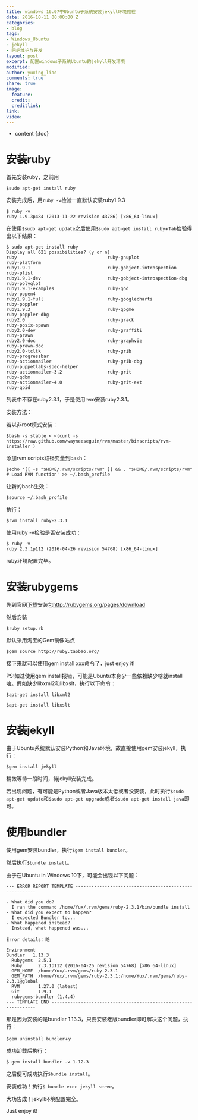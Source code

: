 ```yaml
---
title: windows 16.07中Ubuntu子系统安装jekyll环境教程
date: 2016-10-11 00:00:00 Z
categories:
- blog
tags:
- Windows_Ubuntu
- jekyll
- 网站维护与开发
layout: post
excerpt: 配置windows子系统Ubuntu的jekyll开发环境
modified: 
author: yuxing_liao
comments: true
share: true
image:
  feature: 
  credit: 
  creditlink: 
link: 
video: 
---
```


* content
{:toc}

# **安装ruby**

首先安装ruby，之前用

```
$sudo apt-get install ruby
```

安装完成后，用`ruby -v`检验一直默认安装ruby1.9.3

```
$ ruby -v
ruby 1.9.3p484 (2013-11-22 revision 43786) [x86_64-linux]
```

在使用`$sudo apt-get update`之后使用`$sudo apt-get install ruby`+`Tab`检验得出以下结果：

```
$ sudo apt-get install ruby
Display all 621 possibilities? (y or n)
ruby                                  ruby-gnuplot                          ruby-platform
ruby1.9.1                             ruby-gobject-introspection            ruby-plist
ruby1.9.1-dev                         ruby-gobject-introspection-dbg        ruby-polyglot
ruby1.9.1-examples                    ruby-god                              ruby-popen4
ruby1.9.1-full                        ruby-googlecharts                     ruby-poppler
ruby1.9.3                             ruby-gpgme                            ruby-poppler-dbg
ruby2.0                               ruby-grack                            ruby-posix-spawn
ruby2.0-dev                           ruby-graffiti                         ruby-prawn
ruby2.0-doc                           ruby-graphviz                         ruby-prawn-doc
ruby2.0-tcltk                         ruby-grib                             ruby-progressbar
ruby-actionmailer                     ruby-grib-dbg                         ruby-puppetlabs-spec-helper
ruby-actionmailer-3.2                 ruby-grit                             ruby-qdbm
ruby-actionmailer-4.0                 ruby-grit-ext                         ruby-qpid
```

列表中不存在ruby2.3.1，于是使用rvm安装ruby2.3.1。

安装方法：

若以非root模式安装：

```
$bash -s stable < <(curl -s https://raw.github.com/wayneeseguin/rvm/master/binscripts/rvm-installer )
```

添加rvm scripts路径变量到bash：

```
$echo '[[ -s "$HOME/.rvm/scripts/rvm" ]] && . "$HOME/.rvm/scripts/rvm" # Load RVM function' >> ~/.bash_profile
```

让新的bash生效：

```
$source ~/.bash_profile
```

执行：

```
$rvm install ruby-2.3.1
```

使用ruby -v检验是否安装成功：

```
$ ruby -v
ruby 2.3.1p112 (2016-04-26 revision 54768) [x86_64-linux]
```

ruby环境配置完毕。

# **安装rubygems**

先到官网[下载](http://www.2cto.com/soft)安装包<http://rubygems.org/pages/download>

然后安装

```
$ruby setup.rb
```

默认采用淘宝的Gem镜像站点

```
$gem source http://ruby.taobao.org/
```

接下来就可以使用gem install xxx命令了，just enjoy it!

PS:如过使用gem install报错，可能是Ubuntu本身少一些依赖缺少啥就install 啥。假如缺少libxml2和libxslt，执行以下命令：

```
$apt-get install libxml2
```

```
$apt-get install libxslt
```

# **安装jekyll**

由于Ubuntu系统默认安装Python和Java环境，故直接使用gem安装jekyll，执行：

```
$gem install jekyll
```

稍微等待一段时间，待jekyll安装完成。

若出现问题，有可能是Python或者Java版本太低或者没安装，此时执行`$sudo apt-get update`和`$sudo apt-get upgrade`或者`$sudo apt-get install java`即可。

# **使用bundler**

使用gem安装bundler，执行`$gem install bundler`。

然后执行`$bundle install`。

由于在Ubuntu in Windows 10下，可能会出现以下问题：

```
--- ERROR REPORT TEMPLATE -------------------------------------------------------

- What did you do?
  I ran the command /home/Yux/.rvm/gems/ruby-2.3.1/bin/bundle install
- What did you expect to happen?
  I expected Bundler to...
- What happened instead?
  Instead, what happened was...

Error details：略

Environment
Bundler   1.13.3
  Rubygems  2.5.1
  Ruby      2.3.1p112 (2016-04-26 revision 54768) [x86_64-linux]
  GEM_HOME  /home/Yux/.rvm/gems/ruby-2.3.1
  GEM_PATH  /home/Yux/.rvm/gems/ruby-2.3.1:/home/Yux/.rvm/gems/ruby-2.3.1@global
  RVM       1.27.0 (latest)
  Git       1.9.1
  rubygems-bundler (1.4.4)
--- TEMPLATE END ----------------------------------------------------------------
```

那是因为安装的是bundler 1.13.3，只要安装老版bundler即可解决这个问题，执行：

`$gem uninstall bundler`+`y`

成功卸载后执行：

```
$ gem install bundler -v 1.12.3
```

之后便可成功执行`$bundle install`。

安装成功！执行`$ bundle exec jekyll serve`。

大功告成！jekyll环境配置完全。

Just enjoy it!
